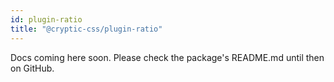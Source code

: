 ```yaml
---
id: plugin-ratio
title: "@cryptic-css/plugin-ratio"
---
```


Docs coming here soon. Please check the package's README.md until then on GitHub.